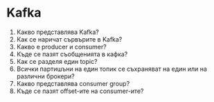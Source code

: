 # Kafka 

1. Какво представлява Kafka?
2. Как се наричат сървърите в Kafka?
3. Какво е producer и consumer?
4. Къде се пазят съобщенията в кафка?
5. Как се разделя един topic?
6. Всички партишъни на един топик се съхраняват на един или на различни брокери?
7. Какво представлява consumer group?
8. Къде се пазят offset-ите на consumer-ите?